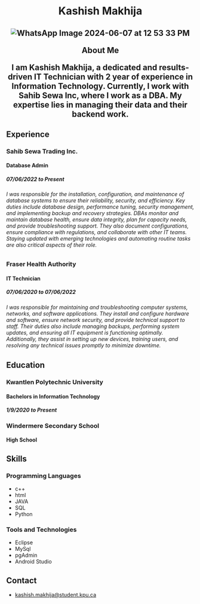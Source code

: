 <h1 align="center">
  Kashish Makhija
  <p align='center'>

  
  </p>
</h1>

<h2 align="center">

  ![WhatsApp Image 2024-06-07 at 12 53 33 PM](https://github.com/kashish0821/kashish0821.github.io/assets/116487849/ddd1f43f-a97e-494e-8287-386bc6414252)


  About Me
  <p align="center">
    I am Kashish Makhija, a dedicated and results-driven IT Technician with 2 year of experience in Information Technology. Currently, I work with Sahib Sewa Inc, where I work as a DBA. My expertise lies in managing their data and their backend work.
  </p>
</h2>

## Experience

### Sahib Sewa Trading Inc.
#### Database Admin
##### 07/06/2022 to Present

######  I was responsible for the installation, configuration, and maintenance of database systems to ensure their reliability, security, and efficiency. Key duties include database design, performance tuning, security management, and implementing backup and recovery strategies. DBAs monitor and maintain database health, ensure data integrity, plan for capacity needs, and provide troubleshooting support. They also document configurations, ensure compliance with regulations, and collaborate with other IT teams. Staying updated with emerging technologies and automating routine tasks are also critical aspects of their role.


### Fraser Health Authority
#### IT Technician
##### 07/06/2020 to 07/06/2022

###### I was responsible for maintaining and troubleshooting computer systems, networks, and software applications. They install and configure hardware and software, ensure network security, and provide technical support to staff. Their duties also include managing backups, performing system updates, and ensuring all IT equipment is functioning optimally. Additionally, they assist in setting up new devices, training users, and resolving any technical issues promptly to minimize downtime.




## Education

### Kwantlen Polytechnic University
####  Bachelors in Information Technology
##### 1/9/2020 to Present


### Windermere Secondary School
#### High School






## Skills

### Programming Languages

* c++
* html
* JAVA
* SQL
* Python
  

### Tools and Technologies

* Eclipse
* MySql
* pgAdmin
* Android Studio


## Contact

* kashish.makhija@student.kpu.ca
  


